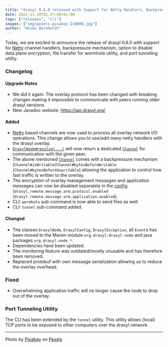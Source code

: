 ```yaml
---
title: "drasyl 0.6.0 released with Support for Netty Handlers, Backpressure Mechanism, and Tunnel Utility"
date: 2021-11-28T01:57:00+01:00
tags: ["releases", "cli"]
images: ["img/pexels-pixabay-210008.jpg"]
author: "Heiko Bornholdt"
---
```


Today, we are excited to announce the release of drasyl 0.6.0 with support for [Netty](https://netty.io) channel handlers, backpressure mechanism, option to disable data plane encryption, file transfer for wormhole utility, and port tunneling utility.

<!--more-->

### Changelog

#### Upgrade Notes

- We did it again: The overlay protocol has been changed with breaking changes making it impossible
  to communicate with peers running older drasyl versions.
- New Javadoc website: https://api.drasyl.org/

#### Added

- [Netty](https://netty.io/) based channels are now used to process all overlay network I/O
  operations. This change allows you to use/add many netty handlers with the drasyl overlay.
- [`DrasylNode#resolve(...)`](./drasyl-node/src/main/java/org/drasyl/DrasylNode.java) will now
  return a dedicated [`Channel`](https://netty.io/4.1/api/io/netty/channel/Channel.html) for
  communication with the given peer.
- The above mentioned [`Channel`](https://netty.io/4.1/api/io/netty/channel/Channel.html) comes with
  a backpressure mechanism (`Channel#isWritable`/`Channel#bytesBeforeWritable`
  /`Channel#bytesBeforeUnwritable`) allowing the application to control how fast traffic is written
  to the overlay.
- The encryption of overlay management messages and application messages can now be disabled
  separately in
  the [config](drasyl-node/src/main/resources/reference.conf) (`drasyl.remote.message.arm.protocol.enabled`
  /`drasyl.remote.message.arm.application.enabled`).
- CLI: `wormhole` sub-command is now able to send files as well.
- CLI: `tunnel` sub-command added.

#### Changed

- The classes `DrasylNode`, `DrasylConfig`, `DrasylException`, all `Event`s has been moved to the
  Maven module `org.drasyl:drasyl-node` and java packages `org.drasyl.node.*`.
- Dependencies have been updated.
- The monitoring feature was outdated/mostly unusable and has therefore been removed.
- Replaced protobuf with own message serialization allowing us to reduce the overlay overhead.

### Fixed

- Overwhelming application traffic will no longer cause the node to drop out of the overlay.

### Port Tunneling Utility

The CLI has been extended by the `tunnel` utility.
This utility allows (local) TCP ports to be exposed to other computers over the drasyl network.

---

Photo by [Pixabay](https://www.pexels.com/de-de/@pixabay/) on [Pexels](https://www.pexels.com/)